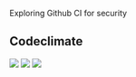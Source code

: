 Exploring Github CI for security

## Codeclimate

![](https://codeclimate.com/github/ltllabs/devsecops_test)
![](https://img.shields.io/codeclimate/issues/ltllabs/devsecops_test)
![](https://img.shields.io/codeclimate/tech-debt/ltllabs/devsecops_test)
